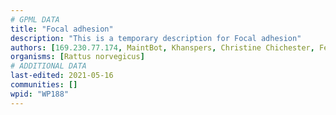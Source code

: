 ```yaml
---
# GPML DATA
title: "Focal adhesion"
description: "This is a temporary description for Focal adhesion"
authors: [169.230.77.174, MaintBot, Khanspers, Christine Chichester, Fehrhart, Egonw, Mkutmon, Eweitz]
organisms: [Rattus norvegicus]
# ADDITIONAL DATA
last-edited: 2021-05-16
communities: []
wpid: "WP188"
---
```


